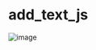 # add_text_js
![image](https://user-images.githubusercontent.com/98238038/217401996-a049b27e-b394-4dd7-a77a-6a14bb8f9a0f.png)
